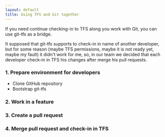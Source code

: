 ```yaml
---
layout: default
title: Using TFS and Git together
---
```


If you need continue checking-in to TFS along you work with Git, you can use git-tfs as a bridge.

It supposed that git-tfs supports to check-in in name of another developer, but for some reason (maybe TFS permissions, maybe it is not ready yet, maybe my fault) it didn't work for me, so, in our team we decided that each developer check-in in TFS his changes after merge his pull requests.

### 1. Prepare environment for developers

* Clone GitHub repository <!-- TODO -->
* Bootstrap git-tfs <!-- TODO -->

### 2. Work in a feature

<!-- TODO (fetch remotes, fetch tfs, start a new branch, commit changes) -->

### 3. Create a pull request

<!-- TODO (Rebase or merge upstream changes, create the pull request, discuss) -->

### 4. Merge pull request and check-in in TFS

<!-- TODO (Merga the pull request, fetch remotes, fetch tfs, check-in in TFS, push to upstream) -->